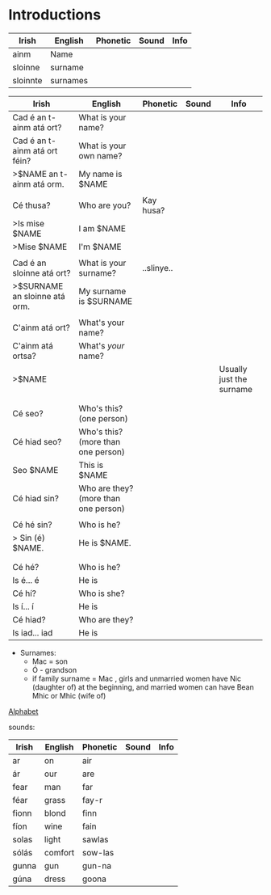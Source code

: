 # Introductions

|Irish|English|Phonetic|Sound|Info|
|------|-------|--------|-----|----|
|ainm|Name
|sloinne |surname
|sloinnte |surnames

|Irish|English|Phonetic|Sound|Info|
|------|-------|--------|-----|----|
|Cad é an t-ainm atá ort?|What is your name?||
|Cad é an t-ainm atá ort féin?|What is your own name?||
|>$NAME an t-ainm atá orm.| My name is $NAME
||
|Cé thusa?|Who are you?|Kay husa?|
|>Is mise $NAME|I am $NAME
|>Mise $NAME|I'm $NAME
||
|Cad é an sloinne atá ort?|What is your surname?|..slinye..|
|>$SURNAME an sloinne atá orm.| My surname is $SURNAME
||
|C'ainm atá ort? |What's your name?
|C'ainm atá ortsa?| What's *your* name?
|>$NAME||||Usually just the surname
||
||
|Cé seo?|Who's this? (one person)
|Cé hiad seo?|Who's this? (more than one person)
|Seo $NAME|This is $NAME
|Cé hiad sin?|Who are they? (more than one person)
||
|Cé hé sin?|Who is he?||
|> Sin (é) $NAME.|He is $NAME.||
||
||
|Cé hé?|Who is he?||
|Is é... é|He is||
|Cé hí?|Who is she?||
|Is í... í|He is||
|Cé hiad?|Who are they?||
|Is iad... iad|He is||


* Surnames:
  * Mac = son
  * Ó - grandson
  * if family surname = Mac , girls and unmarried women have Nic (daughter of) at the beginning, and married women can have Bean Mhic or Mhic (wife of)

[Alphabet](alphabet.md)

sounds:

|Irish|English|Phonetic|Sound|Info|
|------|-------|--------|-----|----|
|ar|on|air
|ár|our|are
|fear|man|far
|féar|grass|fay-r
|fionn|blond|finn
|fíon|wine|fain
|solas|light|sawlas
|sólás|comfort|sow-las
|gunna|gun|gun-na
|gúna|dress|goona
